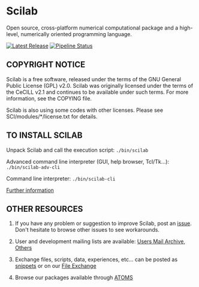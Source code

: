 Scilab
======

Open source, cross-platform numerical computational package and a high-level, numerically oriented programming language.

[![Latest Release](https://gitlab.com/scilab/scilab/-/badges/release.svg)](https://gitlab.com/scilab/scilab/-/releases)
[![Pipeline Status](https://gitlab.com/scilab/scilab/badges/main/pipeline.svg)](https://gitlab.com/scilab/scilab/-/commits/main)

COPYRIGHT NOTICE
----------------

Scilab is a free software, released under the terms of the GNU General Public
License (GPL) v2.0. Scilab was originally licensed under the terms of
the CeCILL v2.1 and continues to be available under such terms.
For more information, see the COPYING file.

Scilab is also using some codes with other licenses. Please see
SCI/modules/*/license.txt for details.

TO INSTALL SCILAB
-----------------

Unpack Scilab and call the execution script:
`./bin/scilab`

Advanced command line interpreter (GUI, help browser, Tcl/Tk...):
`./bin/scilab-adv-cli`

Command line interpreter:
`./bin/scilab-cli`

[Further information](https://scilab.gitlab.io/legacy_wiki/howto(2f)install(2f)linux.html)

OTHER RESOURCES
---------------

 1. If you have any problem or suggestion to improve Scilab, post an [issue](https://gitlab.com/scilab/scilab/-/issues).
     Don't hesitate to browse other issues to see workarounds.

 2. User and development mailing lists are available:
     [Users Mail Archive](https://www.mail-archive.com/users@lists.scilab.org/),
     [Others](https://www.scilab.org/about/community/mailing-lists)

 3. Exchange files, scripts, data, experiences, etc... can be posted as
    [snippets](https://gitlab.com/scilab/scilab/-/snippets) or on our
    [File Exchange](https://fileexchange.scilab.org)

 4. Browse our packages available through [ATOMS](https://atoms.scilab.org)
